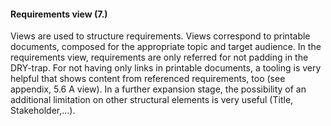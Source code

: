 #### Requirements view (7.)
Views are used to structure requirements. Views correspond to printable documents, composed for the appropriate topic and target audience.
In the requirements view, requirements are only referred for not padding in the DRY-trap. For not having only links in printable documents, a tooling is very helpful that shows content from referenced requirements, too (see appendix,  5.6 A view). 
In a further expansion stage, the possibility of an additional limitation on other structural elements is very useful (Title, Stakeholder,...).